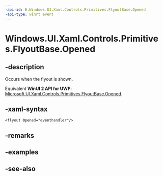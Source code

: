 ```yaml
---
-api-id: E:Windows.UI.Xaml.Controls.Primitives.FlyoutBase.Opened
-api-type: winrt event
---
```


<!-- Event syntax
public event Windows.Foundation.EventHandler Opened<object>
-->

# Windows.UI.Xaml.Controls.Primitives.FlyoutBase.Opened

## -description
Occurs when the flyout is shown.

Equivalent **WinUI 2 API for UWP**: [Microsoft.UI.Xaml.Controls.Primitives.FlyoutBase.Opened](/windows/winui/api/microsoft.ui.xaml.controls.primitives.flyoutbase.opened).

## -xaml-syntax
```xaml
<flyout Opened="eventhandler"/>
```


## -remarks

## -examples

## -see-also
